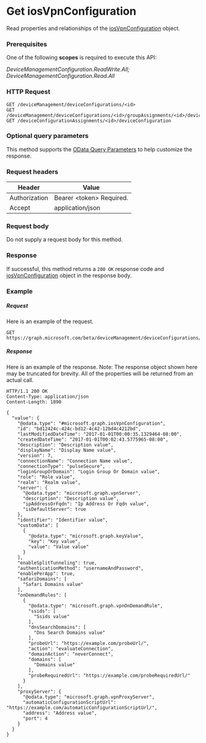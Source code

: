 ﻿# Get iosVpnConfiguration
Read properties and relationships of the [iosVpnConfiguration](../resource/iosVpnConfiguration.md) object.
### Prerequisites
One of the following **scopes** is required to execute this API:

*DeviceManagementConfiguration.ReadWrite.All; DeviceManagementConfiguration.Read.All*
### HTTP Request
<!-- {
  "blockType": "ignored"
}
-->
```http
GET /deviceManagement/deviceConfigurations/<id>
GET /deviceManagement/deviceConfigurations/<id>/groupAssignments/<id>/deviceConfiguration
GET /deviceConfigurationAssignments/<id>/deviceConfiguration
```

### Optional query parameters
This method supports the [OData Query Parameters](http://graph.microsoft.io/docs/overview/query_parameters) to help customize the response.
### Request headers
|Header|Value|
|---|---|
|Authorization|Bearer &lt;token&gt; Required.|
|Accept|application/json|

### Request body
Do not supply a request body for this method.

### Response
If successful, this method returns a `200 OK` response code and [iosVpnConfiguration](../resource/iosVpnConfiguration.md) object in the response body.

### Example
##### Request
Here is an example of the request.
```http
GET https://graph.microsoft.com/beta/deviceManagement/deviceConfigurations/<id>
```

##### Response
Here is an example of the response. Note: The response object shown here may be truncated for brevity. All of the properties will be returned from an actual call.
```http
HTTP/1.1 200 OK
Content-Type: application/json
Content-Length: 1890

{
  "value": {
    "@odata.type": "#microsoft.graph.iosVpnConfiguration",
    "id": "bd12424c-424c-bd12-4c42-12bd4c4212bd",
    "lastModifiedDateTime": "2017-01-01T00:00:35.1329464-08:00",
    "createdDateTime": "2017-01-01T00:02:43.5775965-08:00",
    "description": "Description value",
    "displayName": "Display Name value",
    "version": 7,
    "connectionName": "Connection Name value",
    "connectionType": "pulseSecure",
    "loginGroupOrDomain": "Login Group Or Domain value",
    "role": "Role value",
    "realm": "Realm value",
    "server": {
      "@odata.type": "microsoft.graph.vpnServer",
      "description": "Description value",
      "ipAddressOrFqdn": "Ip Address Or Fqdn value",
      "isDefaultServer": true
    },
    "identifier": "Identifier value",
    "customData": [
      {
        "@odata.type": "microsoft.graph.keyValue",
        "key": "Key value",
        "value": "Value value"
      }
    ],
    "enableSplitTunneling": true,
    "authenticationMethod": "usernameAndPassword",
    "enablePerApp": true,
    "safariDomains": [
      "Safari Domains value"
    ],
    "onDemandRules": [
      {
        "@odata.type": "microsoft.graph.vpnOnDemandRule",
        "ssids": [
          "Ssids value"
        ],
        "dnsSearchDomains": [
          "Dns Search Domains value"
        ],
        "probeUrl": "https://example.com/probeUrl/",
        "action": "evaluateConnection",
        "domainAction": "neverConnect",
        "domains": [
          "Domains value"
        ],
        "probeRequiredUrl": "https://example.com/probeRequiredUrl/"
      }
    ],
    "proxyServer": {
      "@odata.type": "microsoft.graph.vpnProxyServer",
      "automaticConfigurationScriptUrl": "https://example.com/automaticConfigurationScriptUrl/",
      "address": "Address value",
      "port": 4
    }
  }
}
```


